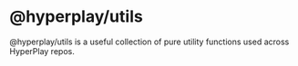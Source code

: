 # @hyperplay/utils

@hyperplay/utils is a useful collection of pure utility functions used across HyperPlay repos.
